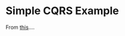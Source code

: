 # Simple CQRS Example

From [this](https://squarewidget.com/a-simple-cqrs-pattern-using-c-in-net/)....
